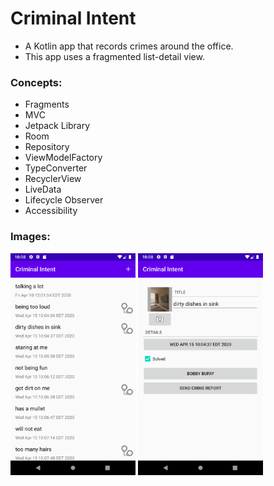# Criminal Intent

- A Kotlin app that records crimes around the office.
- This app uses a fragmented list-detail view.

### Concepts:

- Fragments
- MVC
- Jetpack Library
- Room
- Repository
- ViewModelFactory
- TypeConverter
- RecyclerView
- LiveData
- Lifecycle Observer
- Accessibility

### Images:

<img src="images/list.png" width="200">

<img src="images/details.png" width="200">
